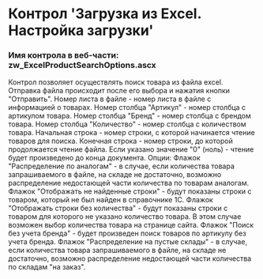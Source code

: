 ﻿---
description: 2.4.9.1
---
# Контрол 'Загрузка из Excel. Настройка загрузки'
### Имя контрола в веб-части: zw_ExcelProductSearchOptions.ascx
Контрол позволяет осуществлять поиск товара из файла excel.
Отправка файла происходит после его выбора и нажатия кнопки "Отправить".
Номер листа в файле - номер листа в файле с информацией о товарах.
Номер столбца "Артикул" - номер столбца с артикулом товара.
Номер столбца "Бренд" - номер столбца с брендом товара.
Номер столбца "Количество" - номер столбца с количеством товара.
Начальная строка - номер строки, с которой начинается чтение товаров для поиска.
Конечная строка - номер строки, до которой продолжается чтение файла. Если указано значение "0" (ноль) - чтение будет произведено до конца документа.
Опции:
Флажок "Распределение по аналогам" - в случае, если количества товара запрашиваемого в файле, на складе не достаточно, возможно распределение недостающей части количества по товарам аналогам. 
Флажок "Отображать не найденные строки" - будут показаны строки с товаром, который не был найден в справочнике 1С.
Флажок "Отображать строки без количества" - будут показаны строки с товаром для которого не указано количество товара. В этом случае возможен выбор количества товара на странице сайта.
Флажок "Поиск без учета бренда" - будет произведен поиск товаров по артикулу без учета бренда.
Флажок "Распределение на пустые склады" - в случае, если количества товара запрашиваемого в файле, на складе не достаточно, возможно распределение недостающей части количества по складам "на заказ".

